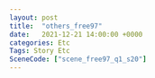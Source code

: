 ```yaml
---
layout: post
title:  "others_free97"
date:   2021-12-21 14:00:00 +0000
categories: Etc
Tags: Story Etc
SceneCode: ["scene_free97_q1_s20"]
---
```

